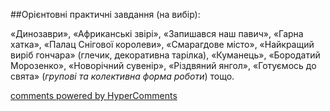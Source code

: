 <div id="hypercomments_widget" class="js-hypercomments-widget invisible"></div>

##Орієнтовні практичні завдання (на вибір):

«Динозаври», «Африканські звірі», «Запишався наш павич», «Гарна хатка», «Палац Снігової королеви», «Смарагдове місто», «Найкращий виріб гончара» (глечик, декоративна тарілка), «Куманець», «Бородатий Морозенко», «Новорічний сувенір», «Різдвяний янгол», «Готуємось до свята» (<i>групові та колективна форма роботи</i>) тощо.


<div class="js-hypercomments-container">
    <a href="http://hypercomments.com" class="hc-link" title="comments widget">comments powered by HyperComments</a>
</div>